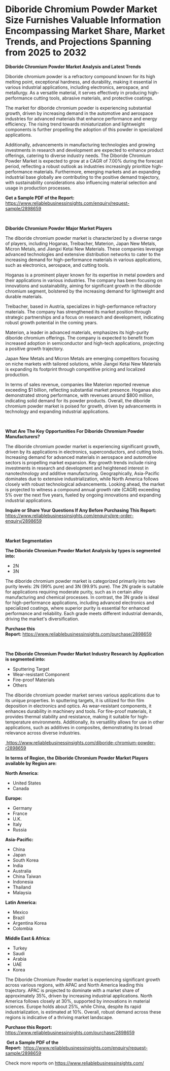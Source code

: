 <p><h1>Diboride Chromium Powder Market Size Furnishes Valuable Information Encompassing Market Share, Market Trends, and Projections Spanning from 2025 to 2032</h1></p><p><strong>Diboride Chromium Powder Market Analysis and Latest Trends</strong></p>
<p><p>Diboride chromium powder is a refractory compound known for its high melting point, exceptional hardness, and durability, making it essential in various industrial applications, including electronics, aerospace, and metallurgy. As a versatile material, it serves effectively in producing high-performance cutting tools, abrasive materials, and protective coatings. </p><p>The market for diboride chromium powder is experiencing substantial growth, driven by increasing demand in the automotive and aerospace industries for advanced materials that enhance performance and energy efficiency. The rising trend towards miniaturization and lightweight components is further propelling the adoption of this powder in specialized applications.</p><p>Additionally, advancements in manufacturing technologies and growing investments in research and development are expected to enhance product offerings, catering to diverse industry needs. The Diboride Chromium Powder Market is expected to grow at a CAGR of 7.00% during the forecast period, reflecting a robust outlook as industries increasingly prioritize high-performance materials. Furthermore, emerging markets and an expanding industrial base globally are contributing to the positive demand trajectory, with sustainability considerations also influencing material selection and usage in production processes.</p></p>
<p><strong>Get a Sample PDF of the Report:&nbsp;</strong> <a href="https://www.reliablebusinessinsights.com/enquiry/request-sample/2898659?utm_campaign=3035&utm_medium=2&utm_source=Github&utm_content=ia&utm_term=15032025&utm_id=diboride-chromium-powder">https://www.reliablebusinessinsights.com/enquiry/request-sample/2898659</a></p>
<p>&nbsp;</p>
<p><strong>Diboride Chromium Powder Major Market Players</strong></p>
<p><p>The diboride chromium powder market is characterized by a diverse range of players, including Hoganas, Treibacher, Materion, Japan New Metals, Micron Metals, and Jiangxi Ketai New Materials. These companies leverage advanced technologies and extensive distribution networks to cater to the increasing demand for high-performance materials in various applications, such as electronics, aerospace, and cutting tools.</p><p>Hoganas is a prominent player known for its expertise in metal powders and their applications in various industries. The company has been focusing on innovations and sustainability, aiming for significant growth in the diboride chromium segment, bolstered by the increasing demand for lightweight and durable materials.</p><p>Treibacher, based in Austria, specializes in high-performance refractory materials. The company has strengthened its market position through strategic partnerships and a focus on research and development, indicating robust growth potential in the coming years.</p><p>Materion, a leader in advanced materials, emphasizes its high-purity diboride chromium offerings. The company is expected to benefit from increased adoption in semiconductor and high-tech applications, projecting a positive growth trajectory.</p><p>Japan New Metals and Micron Metals are emerging competitors focusing on niche markets with tailored solutions, while Jiangxi Ketai New Materials is expanding its footprint through competitive pricing and localized production.</p><p>In terms of sales revenue, companies like Materion reported revenue exceeding $1 billion, reflecting substantial market presence. Hoganas also demonstrated strong performance, with revenues around $800 million, indicating solid demand for its powder products. Overall, the diboride chromium powder market is poised for growth, driven by advancements in technology and expanding industrial applications.</p></p>
<p>&nbsp;</p>
<p><strong>What Are The Key Opportunities For Diboride Chromium Powder Manufacturers?</strong></p>
<p><p>The diboride chromium powder market is experiencing significant growth, driven by its applications in electronics, superconductors, and cutting tools. Increasing demand for advanced materials in aerospace and automotive sectors is propelling market expansion. Key growth trends include rising investments in research and development and heightened interest in nanotechnology and additive manufacturing. Geographically, Asia-Pacific dominates due to extensive industrialization, while North America follows closely with robust technological advancements. Looking ahead, the market is projected to witness a compound annual growth rate (CAGR) exceeding 5% over the next five years, fueled by ongoing innovations and expanding industrial applications.</p></p>
<p><strong>Inquire or Share Your Questions If Any Before Purchasing This Report:</strong> <a href="https://www.reliablebusinessinsights.com/enquiry/pre-order-enquiry/2898659?utm_campaign=3035&utm_medium=2&utm_source=Github&utm_content=ia&utm_term=15032025&utm_id=diboride-chromium-powder">https://www.reliablebusinessinsights.com/enquiry/pre-order-enquiry/2898659</a></p>
<p>&nbsp;</p>
<p><strong>Market Segmentation</strong></p>
<p><strong>The Diboride Chromium Powder Market Analysis by types is segmented into:</strong></p>
<p><ul><li>2N</li><li>3N</li></ul></p>
<p><p>The diboride chromium powder market is categorized primarily into two purity levels: 2N (99% pure) and 3N (99.9% pure). The 2N grade is suitable for applications requiring moderate purity, such as in certain alloy manufacturing and chemical processes. In contrast, the 3N grade is ideal for high-performance applications, including advanced electronics and specialized coatings, where superior purity is essential for enhanced performance and reliability. Each grade meets different industrial demands, driving the market's diversification.</p></p>
<p><strong>Purchase this Report:&nbsp;</strong><a href="https://www.reliablebusinessinsights.com/purchase/2898659?utm_campaign=3035&utm_medium=2&utm_source=Github&utm_content=ia&utm_term=15032025&utm_id=diboride-chromium-powder">https://www.reliablebusinessinsights.com/purchase/2898659</a></p>
<p>&nbsp;</p>
<p><strong>The Diboride Chromium Powder Market Industry Research by Application is segmented into:</strong></p>
<p><ul><li>Sputtering Target</li><li>Wear-resistant Component</li><li>Fire-proof Materials</li><li>Others</li></ul></p>
<p><p>The diboride chromium powder market serves various applications due to its unique properties. In sputtering targets, it is utilized for thin film deposition in electronics and optics. As wear-resistant components, it enhances durability in machinery and tools. For fire-proof materials, it provides thermal stability and resistance, making it suitable for high-temperature environments. Additionally, its versatility allows for use in other applications, such as additives in composites, demonstrating its broad relevance across diverse industries.</p></p>
<p><a href="https://www.reliablebusinessinsights.com/diboride-chromium-powder-r2898659?utm_campaign=3035&utm_medium=2&utm_source=Github&utm_content=ia&utm_term=15032025&utm_id=diboride-chromium-powder">&nbsp;https://www.reliablebusinessinsights.com/diboride-chromium-powder-r2898659</a></p>
<p><strong>In terms of Region, the Diboride Chromium Powder Market Players available by Region are:</strong></p>
<p>
    <p> <strong> North America: </strong>
        <ul>
            <li>United States</li>
            <li>Canada</li>
        </ul>
        </p> 
    <p> <strong> Europe: </strong>
        <ul>
            <li>Germany</li>
            <li>France</li>
            <li>U.K.</li>
            <li>Italy</li>
            <li>Russia</li>
        </ul>
        </p> 
    <p> <strong> Asia-Pacific: </strong>
        <ul>
            <li>China</li>
            <li>Japan</li>
            <li>South Korea</li>
            <li>India</li>
            <li>Australia</li>
            <li>China Taiwan</li>
            <li>Indonesia</li>
            <li>Thailand</li>
            <li>Malaysia</li>
        </ul>
        </p> 
    <p> <strong> Latin America: </strong>
        <ul>
            <li>Mexico</li>
            <li>Brazil</li>
            <li>Argentina Korea</li>
            <li>Colombia</li>
        </ul>
        </p> 
    <p> <strong> Middle East & Africa: </strong>
        <ul>
            <li>Turkey</li>
            <li>Saudi</li>
            <li>Arabia</li>
            <li>UAE</li>
            <li>Korea</li>
        </ul>
    </p>
    </p>
<p><p>The Diboride Chromium Powder market is experiencing significant growth across various regions, with APAC and North America leading this trajectory. APAC is projected to dominate with a market share of approximately 35%, driven by increasing industrial applications. North America follows closely at 30%, supported by innovations in material sciences. Europe holds about 25%, while China, despite its rapid industrialization, is estimated at 10%. Overall, robust demand across these regions is indicative of a thriving market landscape.</p></p>
<p><strong>Purchase this Report: </strong><a href="https://www.reliablebusinessinsights.com/purchase/2898659?utm_campaign=3035&utm_medium=2&utm_source=Github&utm_content=ia&utm_term=15032025&utm_id=diboride-chromium-powder">https://www.reliablebusinessinsights.com/purchase/2898659</a></p>
<p>&nbsp;<strong>Get a Sample PDF of the Report:&nbsp;&nbsp;</strong><a href="https://www.reliablebusinessinsights.com/enquiry/request-sample/2898659?utm_campaign=3035&utm_medium=2&utm_source=Github&utm_content=ia&utm_term=15032025&utm_id=diboride-chromium-powder">https://www.reliablebusinessinsights.com/enquiry/request-sample/2898659</a></p>
<p><strong></strong></p>
<p>Check more reports on <a href="https://www.reliablebusinessinsights.com/?utm_campaign=3035&utm_medium=2&utm_source=Github&utm_content=ia&utm_term=15032025&utm_id=diboride-chromium-powder">https://www.reliablebusinessinsights.com/</a></p>